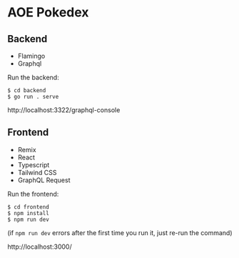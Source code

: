 # AOE Pokedex

## Backend
* Flamingo
* Graphql

Run the backend:
```
$ cd backend
$ go run . serve
```

http://localhost:3322/graphql-console

## Frontend
* Remix
* React
* Typescript
* Tailwind CSS
* GraphQL Request

Run the frontend:
```
$ cd frontend
$ npm install
$ npm run dev
```
(if `npm run dev` errors after the first time you run it, just re-run the command)

http://localhost:3000/
